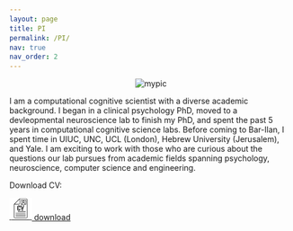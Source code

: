 ```yaml
---
layout: page
title: PI
permalink: /PI/
nav: true
nav_order: 2
---
```


<p align="center">
  <img src="../assets/img/prof_pic.png" alt="mypic" width="300">
</p>

I am a computational cognitive scientist with a diverse academic background. I began in a clinical psychology PhD, moved to a devleopmental neuroscience lab to finish my PhD, and spent the past 5 years in computational cognitive science labs. Before coming to Bar-Ilan, I spent time in UIUC, UNC, UCL (London), Hebrew University (Jerusalem), and Yale. I am exciting to work with those who are curious about the questions our lab pursues from academic fields spanning psychology, neuroscience, computer science and engineering.

Download CV:

<a href="../assets/pdf/CV.pdf" download>
  <img src="../assets/img/cv_icon.png" alt="Download" style="width: 40px; height: 40px;"/> download
</a>
